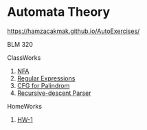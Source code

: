# Automata Theory
https://hamzacakmak.github.io/AutoExercises/

BLM 320

ClassWorks
1. [NFA](https://hamzacakmak.github.io/AutoExercises/CW2)
2. [Regular Expressions](https://hamzacakmak.github.io/AutoExercises/RegExp)
3. [CFG for Palindrom](https://hamzacakmak.github.io/AutoExercises/CFGPalindrome)
4. [Recursive-descent Parser](https://hamzacakmak.github.io/AutoExercises/CW5/Expression.html)

HomeWorks
1. [HW-1](https://hamzacakmak.github.io/AutoExercises/HW1)
